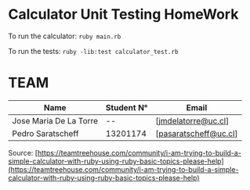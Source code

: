 # Calculator Unit Testing HomeWork

To run the calculator:
```ruby main.rb```

To run the tests:
```ruby -lib:test calculator_test.rb```

# TEAM

Name                   | Student N° | Email
---------------------- | -----------| ----------------
Jose Maria De La Torre | --         | [jmdelatorre@uc.cl]
Pedro Saratscheff      | 13201174   | [pasaratscheff@uc.cl]

Source: [https://teamtreehouse.com/community/i-am-trying-to-build-a-simple-calculator-with-ruby-using-ruby-basic-topics-please-help](https://teamtreehouse.com/community/i-am-trying-to-build-a-simple-calculator-with-ruby-using-ruby-basic-topics-please-help)
